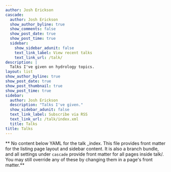 ```yaml
---
author: Josh Erickson
cascade:
  author: Josh Erickson
  show_author_byline: true
  show_comments: false
  show_post_date: true
  show_post_time: true
  sidebar:
    show_sidebar_adunit: false
    text_link_label: View recent talks
    text_link_url: /talk/
description: |
  Talks I've given on hydrology topics.
layout: list
show_author_byline: true
show_post_date: true
show_post_thumbnail: true
show_post_time: true
sidebar:
  author: Josh Erickson
  description: "Talks I've given."
  show_sidebar_adunit: false
  text_link_label: Subscribe via RSS
  text_link_url: /talk/index.xml
  title: Talks
title: Talks
---
```


** No content below YAML for the talk _index. This file provides front matter for the listing page layout and sidebar content. It is also a branch bundle, and all settings under `cascade` provide front matter for all pages inside talk/. You may still override any of these by changing them in a page's front matter.**
